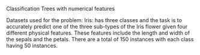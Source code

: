 Classification Trees with numerical features 

Datasets used for the problem:
Iris: has three classes and the task is to accurately predict one of the three sub-types of the Iris flower given four different physical features. These features include the length and width of the sepals and the petals. There are a total of 150 instances with each class having 50 instances.
